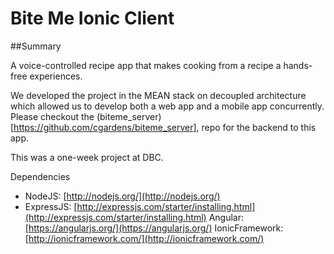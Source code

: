 # Bite Me Ionic Client

##Summary

A voice-controlled recipe app that makes cooking from a recipe a hands-free experiences.

We developed the project in the MEAN stack on decoupled architecture which allowed us to develop both a web app and a mobile app concurrently. Please checkout the (biteme_server)[https://github.com/cgardens/biteme_server], repo for the backend to this app.

This was a one-week project at DBC.

Dependencies

- NodeJS: [http://nodejs.org/](http://nodejs.org/)
- ExpressJS: [http://expressjs.com/starter/installing.html](http://expressjs.com/starter/installing.html)
Angular: [https://angularjs.org/](https://angularjs.org/)
IonicFramework: [http://ionicframework.com/](http://ionicframework.com/)
